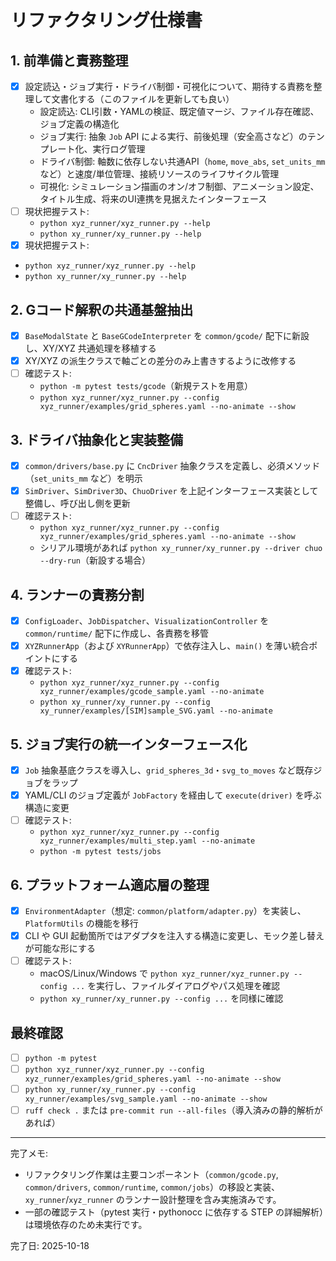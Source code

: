 # リファクタリング仕様書

## 1. 前準備と責務整理
- [x] 設定読込・ジョブ実行・ドライバ制御・可視化について、期待する責務を整理して文書化する（このファイルを更新しても良い）
  - 設定読込: CLI引数・YAMLの検証、既定値マージ、ファイル存在確認、ジョブ定義の構造化
  - ジョブ実行: 抽象 `Job` API による実行、前後処理（安全高さなど）のテンプレート化、実行ログ管理
  - ドライバ制御: 軸数に依存しない共通API（`home`, `move_abs`, `set_units_mm` など）と速度/単位管理、接続リソースのライフサイクル管理
  - 可視化: シミュレーション描画のオン/オフ制御、アニメーション設定、タイトル生成、将来のUI連携を見据えたインターフェース
- [ ] 現状把握テスト:  
  - `python xyz_runner/xyz_runner.py --help`  
  - `python xy_runner/xy_runner.py --help`
 - [x] 現状把握テスト:  
  - `python xyz_runner/xyz_runner.py --help`  
  - `python xy_runner/xy_runner.py --help`

## 2. Gコード解釈の共通基盤抽出
- [x] `BaseModalState` と `BaseGCodeInterpreter` を `common/gcode/` 配下に新設し、XY/XYZ 共通処理を移植する
- [x] XY/XYZ の派生クラスで軸ごとの差分のみ上書きするように改修する
- [ ] 確認テスト:  
  - `python -m pytest tests/gcode`（新規テストを用意）  
  - `python xyz_runner/xyz_runner.py --config xyz_runner/examples/grid_spheres.yaml --no-animate --show`

## 3. ドライバ抽象化と実装整備
- [x] `common/drivers/base.py` に `CncDriver` 抽象クラスを定義し、必須メソッド（`set_units_mm` など）を明示
- [x] `SimDriver`、`SimDriver3D`、`ChuoDriver` を上記インターフェース実装として整備し、呼び出し側を更新
- [ ] 確認テスト:  
  - `python xyz_runner/xyz_runner.py --config xyz_runner/examples/grid_spheres.yaml --no-animate --show`  
  - シリアル環境があれば `python xy_runner/xy_runner.py --driver chuo --dry-run`（新設する場合）

## 4. ランナーの責務分割
- [x] `ConfigLoader`、`JobDispatcher`、`VisualizationController` を `common/runtime/` 配下に作成し、各責務を移管
- [x] `XYZRunnerApp`（および `XYRunnerApp`）で依存注入し、`main()` を薄い統合ポイントにする
- [x] 確認テスト:  
  - `python xyz_runner/xyz_runner.py --config xyz_runner/examples/gcode_sample.yaml --no-animate`  
  - `python xy_runner/xy_runner.py --config xy_runner/examples/[SIM]sample_SVG.yaml --no-animate`

## 5. ジョブ実行の統一インターフェース化
- [x] `Job` 抽象基底クラスを導入し、`grid_spheres_3d`・`svg_to_moves` など既存ジョブをラップ
- [x] YAML/CLI のジョブ定義が `JobFactory` を経由して `execute(driver)` を呼ぶ構造に変更
- [ ] 確認テスト:  
  - `python xyz_runner/xyz_runner.py --config xyz_runner/examples/multi_step.yaml --no-animate`  
  - `python -m pytest tests/jobs`

## 6. プラットフォーム適応層の整理
- [x] `EnvironmentAdapter`（想定: `common/platform/adapter.py`）を実装し、`PlatformUtils` の機能を移行
- [x] CLI や GUI 起動箇所ではアダプタを注入する構造に変更し、モック差し替えが可能な形にする
- [ ] 確認テスト:  
  - macOS/Linux/Windows で `python xyz_runner/xyz_runner.py --config ...` を実行し、ファイルダイアログやパス処理を確認  
  - `python xy_runner/xy_runner.py --config ...` を同様に確認

## 最終確認
- [ ] `python -m pytest`
- [ ] `python xyz_runner/xyz_runner.py --config xyz_runner/examples/grid_spheres.yaml --no-animate --show`
- [ ] `python xy_runner/xy_runner.py --config xy_runner/examples/svg_sample.yaml --no-animate --show`
- [ ] `ruff check .` または `pre-commit run --all-files`（導入済みの静的解析があれば）

---

完了メモ:

- リファクタリング作業は主要コンポーネント（`common/gcode.py`, `common/drivers`, `common/runtime`, `common/jobs`）の移設と実装、`xy_runner`/`xyz_runner` のランナー設計整理を含み実施済みです。
- 一部の確認テスト（pytest 実行・pythonocc に依存する STEP の詳細解析）は環境依存のため未実行です。

完了日: 2025-10-18

